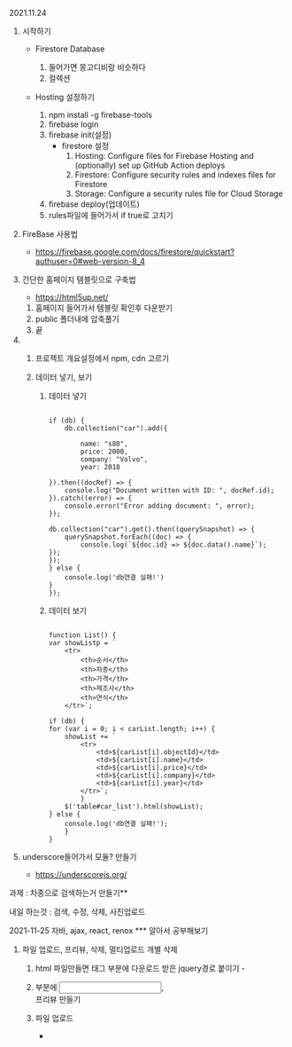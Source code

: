 2021.11.24

1. 시작하기
    - Firestore Database
        1. 들어가면 몽고디비랑 비슷하다
        2. 컬렉션
        <!--table ---- collection
        - row ---------- document
        그리고 몽고디비와 같이 정렬이없고, 순서도 따로 없다--> 

    -   Hosting 설정하기 
        1. npm install -g firebase-tools
        2. firebase login
        3. firebase init(설정)
            - firestore 설정 
              1. Hosting: Configure files for Firebase Hosting and (optionally) set up GitHub Action deploys
              2. Firestore: Configure security rules and indexes files for Firestore
              3. Storage: Configure a security rules file for Cloud Storage
        4. firebase deploy(업데이트)    <!-- 외부에서 하게 되면 사용이 끝나고 logout을 한다-->     
        5. rules파일에 들어가서 if true로 고치기       
        


2. FireBase 사용법
    - https://firebase.google.com/docs/firestore/quickstart?authuser=0#web-version-8_4


3. 간단한 홈페이지 템블릿으로 구축법
    - https://html5up.net/

    1) 홈페이지 들어가서 템블릿 확인후 다운받기
    2) public 폴더내에 압축풀기
    3) 끝    


4. 
    1. 프로젝트 개요설정에서 npm, cdn 고르기

    2. 데이터 넣기, 보기

        1) 데이터 넣기

            ```

            if (db) {
                db.collection("car").add({

                    name: "s80",
                    price: 2000,
                    company: "Volvo",
                    year: 2018

            }).then((docRef) => {
                console.log("Document written with ID: ", docRef.id);
            }).catch((error) => {
                console.error("Error adding document: ", error);
            });

            db.collection("car").get().then((querySnapshot) => {
                querySnapshot.forEach((doc) => {
                    console.log(`${doc.id} => ${doc.data().name}`);
            });
            });
            } else {
                console.log('db연결 실패!')
            }
            });

            ```

        2) 데이터 보기

            ```      

            function List() {
            var showListp = `
                <tr>
                    <th>순서</th>
                    <th>차종</th>
                    <th>가격</th>
                    <th>제조사</th>
                    <th>연식</th>
                </tr>`;

            if (db) {
            for (var i = 0; i < carList.length; i++) {
                showList += `
                    <tr>
                        <td>${carList[i].objectId}</td>
                        <td>${carList[i].name}</td>
                        <td>${carList[i].price}</td>
                        <td>${carList[i].company}</td>
                        <td>${carList[i].year}</td>
                    </tr>`;
                    }
                $('table#car_list').html(showList);
            } else {
                console.log('db연결 실패!');
                }
            }

            ```

5. underscore들어가서 모듈? 만들기
    - https://underscorejs.org/ 
    <!-- 이번에는 안했음 -->



과제 : 차종으로 검색하는거 만들기**

내일 하는것 : 검색, 수정, 삭제, 사진업로드





2021-11-25
 자바, ajax, react, renox *** 알아서 공부해보기

1. 파일 업로드, 프리뷰, 삭제, 멀티업로드 개별 삭제

    1) html 파일만들면 <head> 태그 부분에 다운로드 받은 jquery경로 붙이기
            - <script src="js/jquery.js"></script>

    2) <body> 부분에 <input>, <div>프리뷰 만들기

    3) 파일 업로드
        - <script>를 <body> 아래에 생성해서 사용함

        - 파일이 1개이상 선택되어 실행되게함 

        - 특징
            - FileReader 객체 : 파일 소스를 읽어 들인다
            - XMLHttpRequest 객체를 이용한 Ajax와 유사하다. 
            - fetch, axios, jquery ajax ...
        
        - 이미지를 모두 읽어 들이면 실행하도록 설정한다 *  

        - 함수이름 만들때는 동사 + 명사로 만듦 보통 on 은 이벤트 핸들러(변수 =  동사, 메소드 = 명사)

        - function = 화살표(=>) 함수다

        ```

        function readImage(input) {
            if (input.files.length !=0 && input.files[0]) {
                const reader = new FileReader();
                reader.onload = function (e) {  // * 특징
                    imgTag = `<img src=${e.target.result} />`;
                    $('div#프리뷰name').append(imgTag);
                }
                render.readAsDataURL(input.files[0]);
            }
        }

        ```

    4) 파일 프리뷰       
        - 서버가 실행된 상태에서 테스트 가능

        - jquery는 이벤트가 튀는 경우가 있다

        ```
        function readImage(input) {
            for (var i= 0; i<input.files.length; i++) {
            var readfileURL = URL.createObjectURL(input.files[0]);

            var imgTag = `<img src = ${readfileURL} />`;
            $('div#preview-image').append(imgTag);
            
            // 이미지를 로딩 후에 메모리에서 해제하는 작업
            $('div#preview-image>img').on('load', function(e) {
                URL.revokeObjectURL($(this).attr('src'));
            })
        }

        ```


    5) 프리뷰 파일 삭제

        - 프리뷰함수에 readImage에 같이 쓰면된다

        ```
        <input type="button" id="deleteBtn" value="삭제" />; // 이거를 이미지 태그에 넣는다

        $('input.deleteBtn').on('click', function (evt) {
            $('div#preview-image').html(""); // 이미지 지우기
            inpput.value = ""; // 인풋된 파일명 지우기
        })

        ```

    6) 프리뷰 파일 다중 업로드시 개별 삭제

        - 파일 업로드할때 FileList를 동적으로 변경 시켜야한다

        - input 태그에 index를 넣어서 활용하면 된다

        - 참고사이트 https://coco-log.tistory.com/161

        ```
        <input data-index${input.files[i].lastmodified} type="button" id="deleteBtn" value="삭제" />; 
        // data-index${input.files[i].lastmodified}를 추가해 넣는다

        삭제 태그아래에 추가로 적는다
        var filleArr = Array.from(input.files);
        newArr = fileArr.filter(function (file) {
            return file.lastmodified ! = evt.target.dataset.index;
        });

        var datTransfer = new DataTransfer();
        for(var i=0;  i<newArr. length; i++) {
            DataTransfer.items.add(newArr[i]);
        }
        input.files = DataTransfer.files;

        if (this){
            var imgItem = $(this).prev()
        })

        ```


2. firebase와 결합하기

    1) 위에서 했던걸 그대로 스크립트를 가지고온다.

    2) 태그들을 정리한다.

    3) 이미지 파일 업로드
        - saveBtn 쪽을 수정한다

        ```

        var newFileName = ""; // 개체선언
        var downloadUrl = ""; // 개체선언

        var timestamp = new Date().getTime();
        var fileData = $('input#imageSelector')[0].files[0];
        var fileDataName = fileData.name;
        // 파일 확장자 추출하기
        var suffix = fileDataName.substr(fileData.name.lastIndexOf("."));
        var newFileName = timestamp + suffix;
        // 파일 저장 경로
        var uploadRef = storage.ref();
        // 서버에 저장 하위 폴더 만들기 - 자식폴더 경로에 올리기
        var fileSavePath = uploadRef.child(newFileName);
        console.log("fileSavePath>>>> ", fileSavePath);
        // 파일을 storage에 저장하기 - put()
        var result = fileSavePath.put(fileData).then(function (snapshot) {
          // 사진 저장 완료 후 처리 부분.
          snapshot.ref.getDownloadURL().then(function (downloadUrl) {
            saveData(name, price, company, year, newFileName, downloadUrl);
          }).catch(function (err) {
            console.error(">>>>> Error get downloadUrl : ", err);
          });
        }).catch(function (err2) {
          console.error(">>>>> Error put file : ", err2);
        });

        ```

    4) 삭제 구현
        - loadData쪽을 수정한다

        ```

        showList(); //showList를 호출한다
          $('input.delRowBtn').on('click', function (evt) {
            
            // 이미지 삭제, 데이터 삭제
            var objectId = evt.target.dataset.index;
            var imgUrl = evt.target.dataset.imgurl;

            console.log(imgUrl); // 선언한 imgURL이 잘오나 확인한다

            db.collection('cars').doc(objectId).delete().then(function () {
              var delImgRef = storage.ref().child(imgUrl).delete().then(function () {
                alert('이미지와 데이터 삭제 완료');
                loadData();
              }).catch(function (err2) {
                console.log('이미지 삭제 실패 >>> ', err2);
              }) // 이미지 삭제가 안되면 보통 index쪽에서 호출이 안되는  문제가 있다
            }).catch(function (err) {
              console.log('데이타 삭제 실패 >>> ', err);
            });

        ```
        


11.25과제 수정, 상세보기

11.29

- 김범준 강사님 git주소
    - https://github.com/comstudy21joon/addinedu

- heroku(무료)
    - firebase와 유사하다. 파이썬이나 노드js를 사용 가능하다
        - 사이트 주소 https://www.heroku.com/

- firebase는 노드js를 사용하려면 functions를 사용하는데 이거는 유료다. 때문에 nodejs를 하는건 AWS가 더 유용하다.

- 클라우드 서비스
    - 참고 자료
        - https://m.blog.naver.com/PostView.naver?isHttpsRedirect=true&blogId=acornedu&logNo=220965470213

    - iaas = AMW (아마존같은것) 
        - 서버를 직접 구축하고 사용 하는것

    - PaaS = 파이어베이스,히로쿠,윈도우 (지금 배우고 있는것)
        - 서버를 구축안하고 사용하는것(개발만 하면 되는것)

    - SaaS = 일반사용자가쓰는 클라우드서비스
        - 네이버클라우드 구글클라우드같은것

1. React와 Firebase 연동하기

    1). react 폴더로 선언하기 
        - cmd 창에 ' npx create-react-app . '
    
    2) git허브 하기
        - git init
        - git remote add origin 주소
        - git add .
        - git push -u origin master 

    3) firebase 설치
        - 8 버전 설치하기(react할 폴더에)
            - npm install -s firebase@8 (-s는 이곳에만 설치//@8은 8버전으로 설치 한다는 뜻)
            - firebase를 dependencies에 추가하기 위해서 설치해야한다
        
        - 여태까지 우리는 firebase를 CDN으로 사용했는데 REACT에서는 NPM방식으로 해야하기때문에
            모듈을 만들어 설정을 해야한다.

        - 나중에 만들어서 build를 한다. 그것으로 나온 결과를 통해서 firebase로 deploy를 한다 때문에 따로만드는게    편하다(같이 만들어도 되지만 복잡하게 꼬일 수 도 있기 때문에)
            - npm run build를 사용하면 모든결과물이 하나로 묶인다. 이걸 build 폴더로 옮겨서 firebase로 옮겨서 deploy를 한다 (보통 REACT 완성하고 사용한다)

        
        1) 다운이 끝나면 src 폴더에 fbase.js를 만든다

        2) fbase.js에 기록한다
            ```
            import firebase from "firebase/app"

            // 이 내용은 firebase에서 내가 만든 프로젝트 설정 아래에 npm에 있다
            const firebaseConfig = {
                apiKey: ,
                authDomain: ,
                projectId: ,
                storageBucket: ,
                messagingSenderId: ,
                appId: ,
                measurementId: 
            };        

            export default firebase.initializeApp(firebaseConfig)
                //default는 한개만 넘긴다. const는 여러개를 넘긴다
            ```
            
            - fbase.js로 들어가서 id값들을 (process.env.설정값)으로 바꾼다

        3) index.js 들어간다

            ```
            import firebase from './fbase'
            ```

            입력한다.

        4) 인증키는 .env파일에 숨겨두고 깃허브에 올라가지 공개안되게 해야한다.
            - apiKey와 appId는 필수적으로 숨겨주는게 좋다

            - 프로젝트 진행할 폴더에 .env 파일을 만든다
                ```
                REACT_APP_API_KEY= 
                REACT_APP_PROJECT_ID= 
                REACT_APP_MESSAGING_SENDER_ID= 
                REACT_APP_APP_ID=
                
                //REACT_APP(REACT_APP은 환경변수이다)_APP_ID(변수이름)
                id종류는 다가려주는게 좋다
                ```

            - .gitignore 파일에 #misc있는 곳에 .env 를 추가로 적어준다
                - .env를 add할때 제외한다는 것이다.


    4) src 폴더 아래에 components와 routes 폴더를 만든다
        - routes 폴더에는 Aut.js, EditProfile.js, Home.js, Profile.js를 만든다
            - Auth.js, EditProfile.js, Home.js, Profile.js에 코딩을 한다
                ```
                export default function Auth() {
                    return (
                        <div>Auth page</div>
                    );
                }  
                    // 나머지는 이름만 바꿔서하면된다. 화살표 함수 사용가능
                ```

        - components 폴더에는 기존에 App.js를 이동시키고 Router.js를 만든다
            - npm install -s react-router-dom 을한다

        
    5) Router.js 에 코딩을 한다
            ```
            import { BrowserRouter, Route, Routes} from "react-router-dom";
            import Home from "../routes/Home";
            import Profile from "../routes/Profile";
            import Auth from "../routes/Auth";


            export default function AppRouter () {
                return(
                    <BrowserRouter>
                        <Routes>
                            <Route exact path="/" element={<Home />}>                    
                            </Route>
                            <Route exact path="/profile" element={<Profile />}>                    
                            </Route>
                            <Route exact path="/auth" element={<Auth />}>                    
                            </Route>
                        </Routes>
                    </BrowserRouter>
                )
            }
            ```

    6) App.js도 수정을 한다
        ```
        import AppRouter from "./Router";


        function App() {
        return (
            <AppRouter />
        );
        }

        export default App;

        ```
    7) 구글 아이디와 깃허브 추가하기
        - firebase 홈페이지에 들어간다

        - AuthenTication에 들어가서 Sing-in method에 들어가 새 제공탭에서 구글, 이메일 , 깃허브를 추가한다

        - 깃허브 추가방법은 깃허브를 누르고 url을 복사한 후에 깃허브 홈페이지들어가서 setting 탭으로 들어가 oAuth에 들어가서 url을 집어넣고 계정을 복사해서 넣고 비밀번호를 넣는다


2. firebase 요소들 가져오는 방법
    - fbase.js에 들어간다.
    - 사용할 요소들을 import 하고 export 한다
        ```        
        import "firebase/auth"; (계정)
        import "firebase/firesotre"; (데이터베이스 저장)
        import "firebase/storage"; (파일 저장)

        export const authService = firebase.auth();
        export const storageService = firebase.storage();
        export const dbService = firebase.firestore();
        export const firebaseInstance = firebase;

        ```

    - storage와 firesotre(db)의 차이점은?
        - storage는 파일 또는 물리적 저장소의 객체 스토리가 될 수 있다
        - db는 조직화된 데이터가 저장된 장소이다

        - db는 storage의 일종이다

        - sotrage는 텍스트, 이미지, 영상등 다양한 종류가 저장이가능하다
        - db는 ID, record, 거래정보 같은 구조적 또는 반구조적 데이터가 저장이된다.

        - 즉, 스토리지는 파일형태가 되면 무엇이든 담을 수 있고, DB는 담기위해서 가공해야한다. 예를 들면 글의 제목과 내용은 DB에 저장이 되지만, 업로드 파일들은 스토리지에 저장이 된다.

    - firebase 요소가 필요한곳에 import해주면 끝난다
        ```
        만약에 Auth.js에서 authService와 firebaseInstance를 사용 하고 싶다면
        Auth.js에 들어간후에

        import { authService, firebaseInstance //사용할 요소들 } from "fbase";

        를 입력하면 된다
        ```


3. src 기본 베이스 경로로 지정하기
    - 제일 상단 폴더에 전역으로 작용하도록 파일을 만든다. 
    - jsconfig.json으로 만들었다
        ```
        {
            "compilerOptions": {
                "baseUrl": "src"
            },
            "include": ["src"]
        }
        ```
        를 입력하면 된다.


4. 네비 바 만들기
    - componets 폴더에 Nav.js를 만든다

    - 네비바는 웹 사이트에서 가장 많이 클릭하는 것으로 모든페이지에 들어가는게 좋다

    - 메뉴를 의미하는 것으로 보기도 좋고 편리하게 만들수 있다

    - React에서 react-router를 이용해 페이지 전환을 하기위해서는 react-router-dom의 Link 요소를 이용해야한다
        ```
        import { Link } from "react-router-dom";
        ```
        이걸 상단부에 입력을 한다.

    - 나머지는 다른것과 똑같이 함수를 만들고 export 시킨다.


5. App.js 설정하기
    - 이곳을 통해서 설정한 요소들을 모아서 index.js로 이동하여 웹을 구성한다

    - 메인페이지 같은 것이다

6. Router.js 
    - Route는 페이지를 연결시켜주는 것이다.

    - Router.js는 그런 파일은 아니지만 App.js에 입력이 많다면 복잡해서 중간다리로 생각하고 만들었다.

    - 중간다리로 다른요소들을 가지고와서 조합한다.(firebase,메인페이지,Navi,회원가입등등)

    - react-router-dom에 내장된 컴포넌트들(BrowserRouter, Routes, Route, Link)
        - BrowserRouter : html5의 history API를 통해 UI를 업데이트한다
        - Routes : Route로 생성된 자식요소 중에 매칭되는 첫번째 Route를 렌더링해준다 이것을 이용해 특정 컴포넌트만 렌더링 해서 화면에 띄울 수 있다.
        - Route : 요소별로 원하는 url을 지정한다.
        - Link: 지정한 URL로 이동하게 해준다 새로운페이지를 불러오는 것이므로 기존 요소들의 상태값은 소멸된다.
    
    - 로그인하고 로그아웃 만들기
        ```
        // 내장컴포넌트가져오기
        import { BrowserRouter, Routes, Route } from "react-router-dom";

        // 가지고온 요소들
        import Home from "routes/Home";
        import Profile from "routes/Profile";
        import Auth from "routes/Auth";
        import EditProfile from "routes/EditProfile";

        //네비바
        import Nav from "components/Nav";

        export default function AppRouter({ isLoggedIn, setIsLoggedIn //가지고갈 요소 }) {
        return (
            <BrowserRouter>
            <Nav />
            <Routes>
                {isLoggedIn ? ( // 로그인이 된다면
                <>
                    <Route exact path="/" element={<Home />} />
                    <Route path="/profile" element={<Profile />} />
                    <Route path="/edit" element={<EditProfile />} />
                </>
                ) : (   // 로그인 상태가 아니라면 회원가입을 띄운다
                <Route exact path="*" element={<Auth />} />
                )}
            </Routes>
            </BrowserRouter>
        );
        }       

        ```

7. 회원가입과 로그인 만들기
    - Auth.js가 로그인상태가 아니라면 띄우는 것으로 여기에 구성한다

    - firebase에서 회원가입서비스와 firebase 객체를 사용해야한다

    - Hook 구조분해이다
        - 참고사이트 https://developer.mozilla.org/ko/docs/Web/JavaScript/Reference/Operators/Destructuring_assignment

        ```
        //Hook에서 요소를 빼내서 선언하는 것
        var ~~~ = [요소, 요소, 요소];        
        ```

    - useState를 사용해서 클래스 기반 컴포넌트함수를 제작한다. 첫번째 원소는 상태값을 저장할 변수고, 두번째 원소는 상태값을 갱신할 때 사용 할 함수다.
        - 상태 값 갱신 함수를 사용하지 않고 직접 젼수를 다른 상태값으로 하면 반영이 안된다
        - 클래스 컴포넌트에서 state갱신할 때는 반드시 setState를 사용해야 한다.
        - 값이 바뀌면 자동으로 렌더링 된다.

    - firebase에 저장된 SNS아이디로 로그인하기
        - SNS 함수는 firebase auth에 저장된 함수를 부르면된다.
        ```

        const onSnsLogin = async function (event) {
            
            // fbase.js에  firebase 객체를 사용하도록 설정 필요하다.
            var provider;
            if (event.target.name === "google") {
            provider = new firebaseInstance.auth.GoogleAuthProvider();
            } else if (event.target.name === "github") {
            provider = new firebaseInstance.auth.GithubAuthProvider();
            }
            const data = await authService.signInWithPopup(provider);
            console.log(data);
        };

        ```

    -
8. 로그아웃 처리
    - 로그인 후에는 Home.js 가 나오는데 로그아웃 버튼을 만든다
    - 그 후에 파이어베이스에서 있는 로그아웃 처리를 사용한다

    ```
    <button
        onClick={function (event) {
          authService.signOut(); // 파이어베이스 로그아웃 처리
        }}>
        Logout
    </button>
    ```


11.30

li에 key값

1. 복습한 것
    - 보내 줄 요소들 한테 태그에 추가한다
    ```
    하위 요소에 있는 Message에 msg, userObj를 주고싶다 하면 태그에 이렇게 추가하면 된다
    ex) <Message msg={msg} userObj={userObj} />
    ```

    - useState를 많이 사용한다. 다시 확인해보기

    - true flase로 로그인하고 안했다면 나오는 버튼 만들기
        - 구조
        ```
        {상태값 ? (
            <나타낼 html>            
        ) : (
            <아닐때 나올 html>
        )}
        ```

        - 적용 예시
        ```
        <li>
            {isLoggedIn ? ( // 로그인이 되어있다면
            <button
                onClick={function (event) {
                authService.signOut(); // 파이어베이스 로그아웃 처리
                }}
            >
                Logout
            </button>
            ) : ( // 로그아웃이라면
            <>로그인 되어있지 않음</>
            )}
        </li>
        ```


2. 입력된 글을 삭제하기
    - 함수 만들기
        - async로 클릭시 페이지가 안바뀌게 하기
        - objId로 대상지정 후 삭제
        
    예시)
    ```
    1번 방법
    async function onDelClick(objId) {        
        const data = await dbService.doc(`messages/${objId}`).delete();
    }

    2번 방법
    async function onDelClick(objId) {
        const data = await dbService.collection("messages").doc(objId).delete();
    }

    버튼에 클릭시 함수가 실행해주도록 세팅
    <button
        onClick={function (event) {
            onDelClick(msg.id);
        }}
        >
        삭제
    </button>
    ```
    
3. 로그인된 유저가 맞다면 자기가 쓴글 수정하거나 삭제하기
    - 복습했던 조건문 사용

    - 이번엔 로그인된 유저(userObj.uid)가 글을쓴 유저(creatorId)가 동일인인지 확인

    ```
    <li>
      <span style={{ display: "inline-block", width: "400px" }}>
        {editing ? (
          <input
            type="text"
            value={newMsg}
            onChange={function (event) {
              setNewMsg(event.target.value);
            }}
          />
        ) : (
          <>
            {msg.text}({msg.creatorEmail})
          </>
        )}
      </span>
      {userObj.uid === msg.creatorId ? (
        <>
          <button
            onClick={function (event) {
                setEditing(!editing);
                if (editing){
                    dbService.doc(`message/${msg.id}`).update({text:newMsg})
                }
            }}
          >
            {editing ? "수정완료" : "수정"}
          </button>
          <button
            onClick={function (event) {
              onDelClick(msg.id);
            }}
          >
            삭제
          </button>
        </>
      ) : (
        <></>
      )}
    </li>
    ```

4. 입력된 이미지 실시간 변경하기
    - 실시간 갱신되도록 이벤트 핸들러 사용
        - .get() 대신 .onSnapshot()으로 대체한다
    
    예시
    ```
    useEffect(() => {

        dbService.collection("messages").onSnapshot((snapshot) => {
        const newMsgs = snapshot.docs.map((doc) => {
            return {
            id: doc.id, 
            ...doc.data(), // ...은 구조분해로 기존데이터를 복사해서 사용한다
            };             // 뒤에 놓으면 뒤로 복사해 붙인다
        });
        setMsgs(newMsgs);
        });
    }, []);
    ```

5. 이미지 미리보기, 삭제, 업로드 만들기
    - 파일입력과 삭제를 html만들기
    ```
    //이미지 파일 넣는 버튼생성(image/* 은 image를 모두포함)
    <input type="file" id="image" accept="image/*" onChange={onLoadImg} /> 

    <div id="prev_image">선택 사진 미리보기 :<img width="150" src={imgFiles}    alt="preview" /></div>
      <button onClick={onClearImg}>이미지 삭제</button>

    ```

    - 이미지 임의 URL 생성하기
        - useState를 사용한다
        ```
        const [imgFiles, setImgFiles] = useState("");
        ```

        - input된 이미지 URL을 가져온다
            - onChange로 함수넣는다

        ```
        //URL을 생성(URL.createObjectURL)하고 타겟된 파일을 지정(.files[0])
        onChange((event) => {
            setImgFiles(URL.createObjectURL(event.target.files[0]));
        })
        
        ```

        - 이 URL로 <img> 태그에 src로 경로지정한다

    - 미리보기 이미지 삭제
        - 저장된 URL을 null로 만든다
    
        ```
        function onClearImg() {
            setImgFiles(null);    
        }
        ```

    - 업로드 onSumbit함수 수정
        - 파일이름 지정을 위해 시간과 파일 끝부분 데이터 추출
        ```

        var 시간값 = new Date().getTime()
        var 끝부분 = 이미지.name.substr(이미지.name.lastIndexOf("."))
        var 저장이름 = 시간값 + 끝부분
        
        스토리지에 저장하기
        var 경로값 = storageServic.ref().child(저장이름)
        var 결과 = await 경로값.put(이미지파일)
        db쓸값 = 결과.ref.getDownloadURL()

        그리고 db에 저장되는 곳에
        imageUrl : 쓸값

        ```